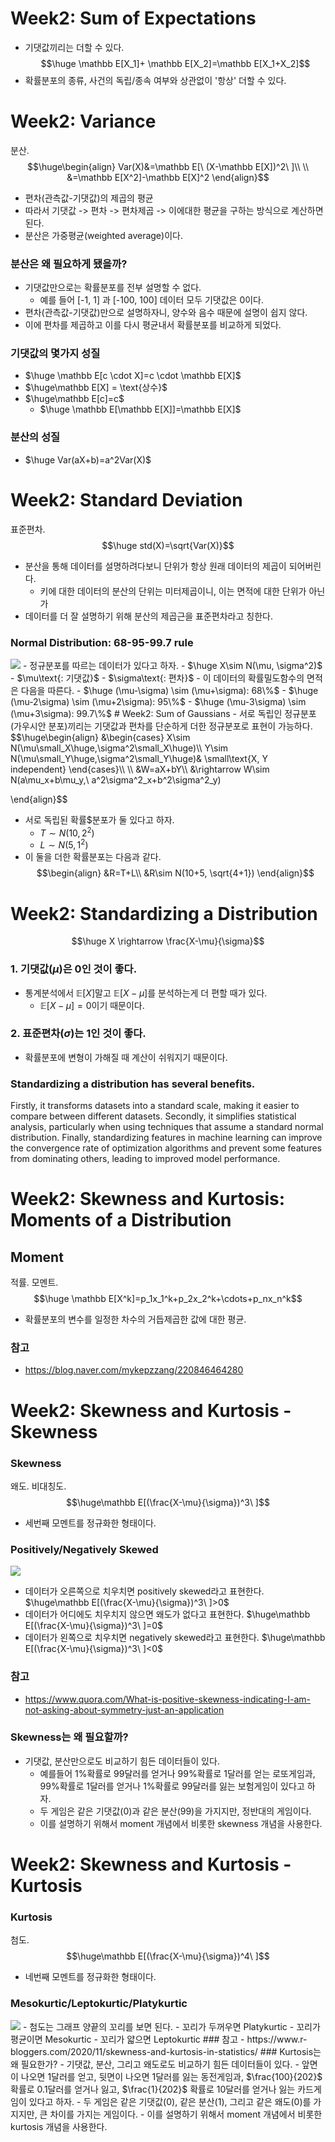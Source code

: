 # Week2: Sum of Expectations
- 기댓값끼리는 더할 수 있다.
$$\huge \mathbb E[X_1]+ \mathbb E[X_2]=\mathbb E[X_1+X_2]$$
- 확률분포의 종류, 사건의 독립/종속 여부와 상관없이 '항상' 더할 수 있다.
# Week2: Variance
분산.
$$\huge\begin{align}
Var(X)&=\mathbb E[\ (X-\mathbb E[X])^2\ ]\\
\\
&=\mathbb E[X^2]-\mathbb E[X]^2 
\end{align}$$
- 편차(관측값-기댓값)의 제곱의 평균
- 따라서 기댓값 -> 편차 -> 편차제곱 -> 이에대한 평균을 구하는 방식으로 계산하면 된다.
- 분산은 가중평균(weighted average)이다.
### 분산은 왜 필요하게 됐을까?
- 기댓값만으로는 확률분포를 전부 설명할 수 없다.
	- 예를 들어 [-1, 1] 과 [-100, 100] 데이터 모두 기댓값은 0이다.
- 편차(관측값-기댓값)만으로 설명하자니, 양수와 음수 때문에 설명이 쉽지 않다.
- 이에 편차를 제곱하고 이를 다시 평균내서 확률분포를 비교하게 되었다.
### 기댓값의 몇가지 성질
- $\huge \mathbb E[c \cdot X]=c \cdot \mathbb E[X]$
- $\huge\mathbb E[X] = \text{상수}$
- $\huge\mathbb E[c]=c$
	- $\huge \mathbb E[\mathbb E[X]]=\mathbb E[X]$
### 분산의 성질
- $\huge Var(aX+b)=a^2Var(X)$
# Week2: Standard Deviation
표준편차.
$$\huge std(X)=\sqrt{Var(X)}$$
- 분산을 통해 데이터를 설명하려다보니 단위가 항상 원래 데이터의 제곱이 되어버린다.
	- 키에 대한 데이터의 분산의 단위는 미터제곱이니, 이는 면적에 대한 단위가 아닌가
- 데이터를 더 잘 설명하기 위해 분산의 제곱근을 표준편차라고 칭한다.
### Normal Distribution: 68-95-99.7 rule
<img src="https://www.freecodecamp.org/news/content/images/2020/08/normal_dist_68_rule_heights.jpg">
- 정규분포를 따르는 데이터가 있다고 하자.
	- $\huge X\sim N(\mu, \sigma^2)$
	- $\mu\text{: 기댓값}$
	- $\sigma\text{: 편차}$
- 이 데이터의 확률밀도함수의 면적은 다음을 따른다.
	- $\huge (\mu-\sigma) \sim (\mu+\sigma): 68\%$
	- $\huge (\mu-2\sigma) \sim (\mu+2\sigma): 95\%$
	- $\huge (\mu-3\sigma) \sim (\mu+3\sigma): 99.7\%$
# Week2: Sum of Gaussians
- 서로 독립인 정규분포(가우시안 분포)끼리는 기댓값과 편차를 단순하게 더한 정규분포로 표현이 가능하다.
$$\huge\begin{align}
&\begin{cases} X\sim N(\mu\small_X\huge,\sigma^2\small_X\huge)\\
			  Y\sim N(\mu\small_Y\huge,\sigma^2\small_Y\huge)& \small\text{X, Y independent} \end{cases}\\
\\
&W=aX+bY\\
&\rightarrow W\sim N(a\mu_x+b\mu_y,\ a^2\sigma^2_x+b^2\sigma^2_y)

\end{align}$$
- 서로 독립된 확률$분포가 둘 있다고 하자.
	- $T\sim N(10, 2^2)$
	- $L\sim N(5,1^2)$
- 이 둘을 더한 확률분포는 다음과 같다.
$$\begin{align}
&R=T+L\\
&R\sim N(10+5, \sqrt{4+1})
\end{align}$$
# Week2: Standardizing a Distribution
$$\huge X \rightarrow \frac{X-\mu}{\sigma}$$
### 1. 기댓값($\mu$)은 0인 것이 좋다.
- 통계분석에서 $\mathbb E[X]$말고 $\mathbb E[X-\mu]$를 분석하는게 더 편할 때가 있다.
	- $\mathbb E[X-\mu]=0$이기 때문이다.
### 2. 표준편차($\sigma$)는 1인 것이 좋다.
- 확률분포에 변형이 가해질 때 계산이 쉬워지기 때문이다.
### Standardizing a distribution has several benefits.
Firstly, it transforms datasets into a standard scale, making it easier to compare between different datasets.
Secondly, it simplifies statistical analysis, particularly when using techniques that assume a standard normal distribution.
Finally, standardizing features in machine learning can improve the convergence rate of optimization algorithms and prevent some features from dominating others, leading to improved model performance.
# Week2: Skewness and Kurtosis: Moments of a Distribution
## Moment
적률. 모멘트.
$$\huge \mathbb E[X^k]=p_1x_1^k+p_2x_2^k+\cdots+p_nx_n^k$$
- 확률분포의 변수를 일정한 차수의 거듭제곱한 값에 대한 평균.
### 참고
- https://blog.naver.com/mykepzzang/220846464280
# Week2: Skewness and Kurtosis - Skewness
### Skewness
왜도. 비대칭도.
$$\huge\mathbb E[(\frac{X-\mu}{\sigma})^3\ ]$$
- 세번째 모멘트를 정규화한 형태이다.
### Positively/Negatively Skewed
<img src="https://qph.cf2.quoracdn.net/main-qimg-1b2514ed201474a7895bd20de8445cae-lq">

- 데이터가 오른쪽으로 치우치면 positively skewed라고 표현한다.
	$\huge\mathbb E[(\frac{X-\mu}{\sigma})^3\ ]>0$
- 데이터가 어디에도 치우치지 않으면 왜도가 없다고 표현한다.
	$\huge\mathbb E[(\frac{X-\mu}{\sigma})^3\ ]=0$
- 데이터가 왼쪽으로 치우치면 negatively skewed라고 표현한다.
	$\huge\mathbb E[(\frac{X-\mu}{\sigma})^3\ ]<0$
### 참고
- https://www.quora.com/What-is-positive-skewness-indicating-I-am-not-asking-about-symmetry-just-an-application
### Skewness는 왜 필요할까?
- 기댓값, 분산만으로도 비교하기 힘든 데이터들이 있다.
	- 예를들어 1%확률로 99달러를 얻거나 99%확률로 1달러를 얻는 로또게임과, 99%확률로 1달러를 얻거나 1%확률로 99달러를 잃는 보험게임이 있다고 하자.
	- 두 게임은 같은 기댓값(0)과 같은 분산(99)을 가지지만, 정반대의 게임이다.
	- 이를 설명하기 위해서 moment 개념에서 비롯한 skewness 개념을 사용한다.
# Week2: Skewness and Kurtosis - Kurtosis
### Kurtosis
첨도.
$$\huge\mathbb E[(\frac{X-\mu}{\sigma})^4\ ]$$
- 네번째 모멘트를 정규화한 형태이다.
### Mesokurtic/Leptokurtic/Platykurtic
<img src="https://i2.wp.com/www.tutorialspoint.com/statistics/images/kurtosis.jpg?zoom=1.75&w=578&ssl=1">
- 첨도는 그래프 양끝의 꼬리를 보면 된다.
- 꼬리가 두꺼우면 Platykurtic
- 꼬리가 평균이면 Mesokurtic
- 꼬리가 얇으면 Leptokurtic
### 참고
- https://www.r-bloggers.com/2020/11/skewness-and-kurtosis-in-statistics/
### Kurtosis는 왜 필요한가?
- 기댓값, 분산, 그리고 왜도로도 비교하기 힘든 데이터들이 있다.
	- 앞면이 나오면 1달러를 얻고, 뒷면이 나오면 1달러를 잃는 동전게임과, $\frac{100}{202}$ 확률로 0.1달러를 얻거나 잃고, $\frac{1}{202}$ 확률로 10달러를 얻거나 잃는 카드게임이 있다고 하자.
	- 두 게임은 같은 기댓값(0), 같은 분산(1), 그리고 같은 왜도(0)를 가지지만, 큰 차이를 가지는 게임이다.
	- 이를 설명하기 위해서 moment 개념에서 비롯한 kurtosis 개념을 사용한다.